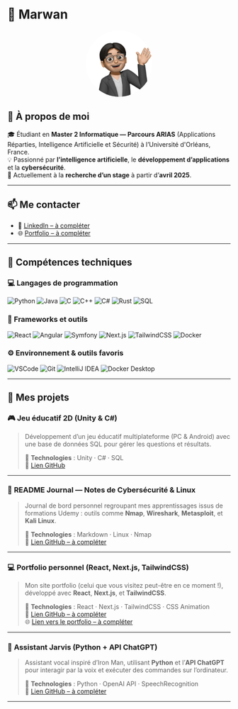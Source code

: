 # 👋 Marwan

<p align="center">
  <img src="assets/avatar.PNG" 
       alt="M avatar" width="150" style="border-radius:50%;">
</p>

## 🧠 À propos de moi
🎓 Étudiant en **Master 2 Informatique — Parcours ARIAS** (Applications Réparties, Intelligence Artificielle et Sécurité) à l’Université d'Orléans, France.  
💡 Passionné par **l’intelligence artificielle**, le **développement d’applications** et la **cybersécurité**.  
🎯 Actuellement à la **recherche d’un stage** à partir d’**avril 2025**.

---

## 📫 Me contacter
- 💼 [LinkedIn – à compléter](#)
- 🌐 [Portfolio – à compléter](#)

---

## 🧩 Compétences techniques

### 💻 Langages de programmation
![Python](https://img.shields.io/badge/Python-3776AB?style=for-the-badge&logo=python&logoColor=white)
![Java](https://img.shields.io/badge/Java-ED8B00?style=for-the-badge&logo=openjdk&logoColor=white)
![C](https://img.shields.io/badge/C-00599C?style=for-the-badge&logo=c&logoColor=white)
![C++](https://img.shields.io/badge/C++-00599C?style=for-the-badge&logo=cplusplus&logoColor=white)
![C#](https://img.shields.io/badge/C%23-239120?style=for-the-badge&logo=c-sharp&logoColor=white)
![Rust](https://img.shields.io/badge/Rust-000000?style=for-the-badge&logo=rust&logoColor=white)
![SQL](https://img.shields.io/badge/SQL-003B57?style=for-the-badge&logo=sqlite&logoColor=white)

### 🧰 Frameworks et outils
![React](https://img.shields.io/badge/React-20232A?style=for-the-badge&logo=react&logoColor=61DAFB)
![Angular](https://img.shields.io/badge/Angular-DD0031?style=for-the-badge&logo=angular&logoColor=white)
![Symfony](https://img.shields.io/badge/Symfony-000000?style=for-the-badge&logo=symfony&logoColor=white)
![Next.js](https://img.shields.io/badge/Next.js-000000?style=for-the-badge&logo=nextdotjs&logoColor=white)
![TailwindCSS](https://img.shields.io/badge/Tailwind_CSS-38B2AC?style=for-the-badge&logo=tailwind-css&logoColor=white)
![Docker](https://img.shields.io/badge/Docker-2496ED?style=for-the-badge&logo=docker&logoColor=white)

### ⚙️ Environnement & outils favoris
![VSCode](https://img.shields.io/badge/VS_Code-007ACC?style=for-the-badge&logo=visual-studio-code&logoColor=white)
![Git](https://img.shields.io/badge/Git-F05032?style=for-the-badge&logo=git&logoColor=white)
![IntelliJ IDEA](https://img.shields.io/badge/IntelliJ_IDEA-000000?style=for-the-badge&logo=intellij-idea&logoColor=white)
![Docker Desktop](https://img.shields.io/badge/Docker_Desktop-2496ED?style=for-the-badge&logo=docker&logoColor=white)

---

## 🚀 Mes projets

### 🎮 **Jeu éducatif 2D (Unity & C#)**
> Développement d’un jeu éducatif multiplateforme (PC & Android) avec une base de données SQL pour gérer les questions et résultats.
> 
> 🔧 **Technologies** : Unity · C# · SQL  
> 🔗 [Lien GitHub](https://github.com/Marwan-10/ProjetJeux2D)

---

### 📘 **README Journal — Notes de Cybersécurité & Linux**
> Journal de bord personnel regroupant mes apprentissages issus de formations Udemy : outils comme **Nmap**, **Wireshark**, **Metasploit**, et **Kali Linux**.
> 
> 🔧 **Technologies** : Markdown · Linux · Nmap  
> 🔗 [Lien GitHub – à compléter](#)

---

### 💻 **Portfolio personnel (React, Next.js, TailwindCSS)**
> Mon site portfolio (celui que vous visitez peut-être en ce moment !), développé avec **React**, **Next.js**, et **TailwindCSS**.
> 
> 🔧 **Technologies** : React · Next.js · TailwindCSS · CSS Animation  
> 🔗 [Lien GitHub – à compléter](#)  
> 🌐 [Lien vers le portfolio – à compléter](#)

---

### 🤖 **Assistant Jarvis (Python + API ChatGPT)**
> Assistant vocal inspiré d’Iron Man, utilisant **Python** et l’**API ChatGPT** pour interagir par la voix et exécuter des commandes sur l’ordinateur.
> 
> 🔧 **Technologies** : Python · OpenAI API · SpeechRecognition  
> 🔗 [Lien GitHub – à compléter](#)

---





